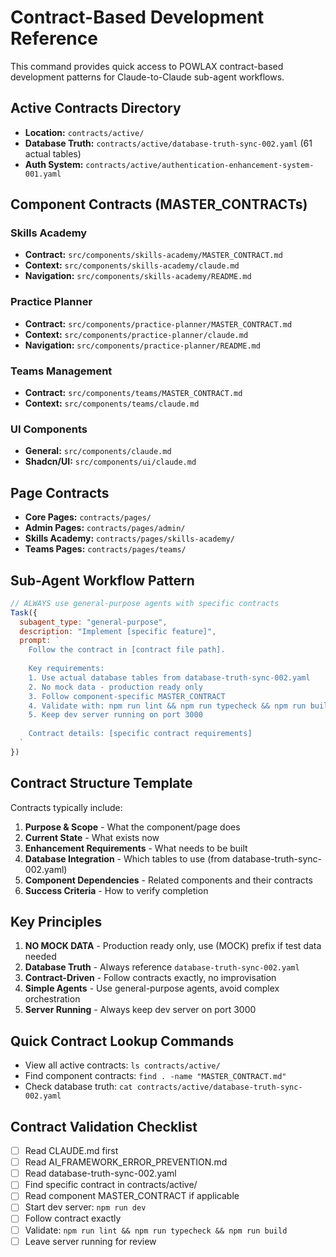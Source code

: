 # Contract-Based Development Reference

This command provides quick access to POWLAX contract-based development patterns for Claude-to-Claude sub-agent workflows.

## Active Contracts Directory
- **Location:** `contracts/active/`
- **Database Truth:** `contracts/active/database-truth-sync-002.yaml` (61 actual tables)
- **Auth System:** `contracts/active/authentication-enhancement-system-001.yaml`

## Component Contracts (MASTER_CONTRACTs)
### Skills Academy
- **Contract:** `src/components/skills-academy/MASTER_CONTRACT.md`
- **Context:** `src/components/skills-academy/claude.md`
- **Navigation:** `src/components/skills-academy/README.md`

### Practice Planner
- **Contract:** `src/components/practice-planner/MASTER_CONTRACT.md`
- **Context:** `src/components/practice-planner/claude.md`
- **Navigation:** `src/components/practice-planner/README.md`

### Teams Management
- **Contract:** `src/components/teams/MASTER_CONTRACT.md`
- **Context:** `src/components/teams/claude.md`

### UI Components
- **General:** `src/components/claude.md`
- **Shadcn/UI:** `src/components/ui/claude.md`

## Page Contracts
- **Core Pages:** `contracts/pages/`
- **Admin Pages:** `contracts/pages/admin/`
- **Skills Academy:** `contracts/pages/skills-academy/`
- **Teams Pages:** `contracts/pages/teams/`

## Sub-Agent Workflow Pattern
```javascript
// ALWAYS use general-purpose agents with specific contracts
Task({
  subagent_type: "general-purpose",
  description: "Implement [specific feature]",
  prompt: `
    Follow the contract in [contract file path].
    
    Key requirements:
    1. Use actual database tables from database-truth-sync-002.yaml
    2. No mock data - production ready only
    3. Follow component-specific MASTER_CONTRACT
    4. Validate with: npm run lint && npm run typecheck && npm run build
    5. Keep dev server running on port 3000
    
    Contract details: [specific contract requirements]
  `
})
```

## Contract Structure Template
Contracts typically include:
1. **Purpose & Scope** - What the component/page does
2. **Current State** - What exists now
3. **Enhancement Requirements** - What needs to be built
4. **Database Integration** - Which tables to use (from database-truth-sync-002.yaml)
5. **Component Dependencies** - Related components and their contracts
6. **Success Criteria** - How to verify completion

## Key Principles
1. **NO MOCK DATA** - Production ready only, use (MOCK) prefix if test data needed
2. **Database Truth** - Always reference `database-truth-sync-002.yaml`
3. **Contract-Driven** - Follow contracts exactly, no improvisation
4. **Simple Agents** - Use general-purpose agents, avoid complex orchestration
5. **Server Running** - Always keep dev server on port 3000

## Quick Contract Lookup Commands
- View all active contracts: `ls contracts/active/`
- Find component contracts: `find . -name "MASTER_CONTRACT.md"`
- Check database truth: `cat contracts/active/database-truth-sync-002.yaml`

## Contract Validation Checklist
- [ ] Read CLAUDE.md first
- [ ] Read AI_FRAMEWORK_ERROR_PREVENTION.md
- [ ] Read database-truth-sync-002.yaml
- [ ] Find specific contract in contracts/active/
- [ ] Read component MASTER_CONTRACT if applicable
- [ ] Start dev server: `npm run dev`
- [ ] Follow contract exactly
- [ ] Validate: `npm run lint && npm run typecheck && npm run build`
- [ ] Leave server running for review